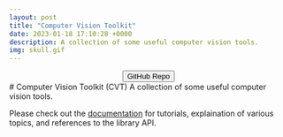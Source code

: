 ```yaml
---
layout: post
title: "Computer Vision Toolkit"
date: 2023-01-18 17:10:28 +0000
description: A collection of some useful computer vision tools.
img: skull.gif
---
```

<center><button onclick="https://github.com/nburgdorfer/vision_toolkit" target="_blank">GitHub Repo</button></center>
# Computer Vision Toolkit (CVT)
A collection of some useful computer vision tools.

 Please check out the [documentation](https://nburgdorfer.github.io/vision_toolkit) for tutorials, explaination of various topics, and references to the library API.